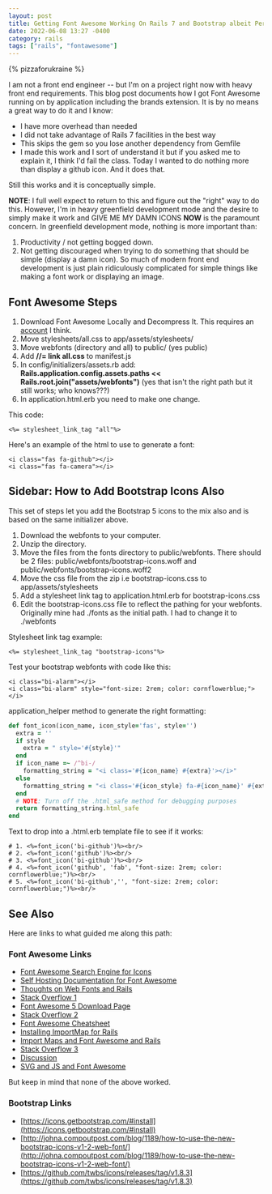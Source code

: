 ```yaml
---
layout: post
title: Getting Font Awesome Working On Rails 7 and Bootstrap albeit Perhaps Poorly
date: 2022-06-08 13:27 -0400
category: rails
tags: ["rails", "fontawesome"]
---
```

{% pizzaforukraine  %}

I am not a front end engineer -- but I'm on a project right now with heavy front end requirements.  This blog post documents how I got Font Awesome running on by application including the brands extension.  It is by no means a great way to do it and I know:

* I have more overhead than needed
* I did not take advantage of Rails 7 facilities in the best way
* This skips the gem so you lose another dependency from Gemfile
* I made this work and I sort of understand it but if you asked me to explain it, I think I'd fail the class.  Today I wanted to do nothing more than display a github icon.  And it does that.

Still this works and it is conceptually simple.

**NOTE**: I full well expect to return to this and figure out the "right" way to do this.  However, I'm in heavy greenfield development mode and the desire to simply make it work and GIVE ME MY DAMN ICONS **NOW** is the paramount concern.  In greenfield development mode, nothing is more important than:

1. Productivity / not getting bogged down.
2. Not getting discouraged when trying to do something that should be simple (display a damn icon).  So much of modern front end development is just plain ridiculously complicated for simple things like making a font work or displaying an image.

## Font Awesome Steps

1. Download Font Awesome Locally and Decompress It.  This requires an [account](https://fontawesome.com/account) I think.
2. Move stylesheets/all.css to app/assets/stylesheets/
3. Move webfonts (directory and all) to public/ (yes public)
4. Add **//= link all.css** to manifest.js
5. In config/initializers/assets.rb add: **Rails.application.config.assets.paths << Rails.root.join("assets/webfonts")** (yes that isn't the right path but it still works; who knows???)
6. In application.html.erb you need to make one change.

This code:

    <%= stylesheet_link_tag "all"%>

Here's an example of the html to use to generate a font:

    <i class="fas fa-github"></i>
    <i class="fas fa-camera"></i>
    
## Sidebar: How to Add Bootstrap Icons Also

This set of steps let you add the Bootstrap 5 icons to the mix also and is based on the same initializer above.

1. Download the webfonts to your computer.
2. Unzip the directory.
3. Move the files from the fonts directory to public/webfonts.  There should be 2 files: public/webfonts/bootstrap-icons.woff and public/webfonts/bootstrap-icons.woff2
4. Move the css file from the zip i.e bootstrap-icons.css to app/assets/stylesheets
5. Add a stylesheet link tag to application.html.erb for bootstrap-icons.css
6. Edit the bootstrap-icons.css file to reflect the pathing for your webfonts.  Originally mine had ./fonts as the initial path.  I had to change it to ./webfonts

Stylesheet link tag example:

    <%= stylesheet_link_tag "bootstrap-icons"%> 

Test your bootstrap webfonts with code like this:

    <i class="bi-alarm"></i>
    <i class="bi-alarm" style="font-size: 2rem; color: cornflowerblue;"></i>

application_helper method to generate the right formatting:

```ruby
def font_icon(icon_name, icon_style='fas', style='')
  extra = ''
  if style
    extra = " style='#{style}'"
  end
  if icon_name =~ /^bi-/
    formatting_string = "<i class='#{icon_name} #{extra}'></i>"
  else
    formatting_string = "<i class='#{icon_style} fa-#{icon_name}' #{extra}'></i>"
  end
  # NOTE: Turn off the .html_safe method for debugging purposes
  return formatting_string.html_safe
end
```

Text to drop into a .html.erb template file to see if it works:

    # 1. <%=font_icon('bi-github')%><br/>
    # 2. <%=font_icon('github')%><br/>
    # 3. <%=font_icon('bi-github')%><br/>
    # 4. <%=font_icon('github', 'fab', "font-size: 2rem; color: cornflowerblue;")%><br/>
    # 5. <%=font_icon('bi-github','', "font-size: 2rem; color: cornflowerblue;")%><br/>

## See Also

Here are links to what guided me along this path:

### Font Awesome Links

* [Font Awesome Search Engine for Icons](https://fontawesome.com/search?q=time&s=brands%2Csolid)
* [Self Hosting Documentation for Font Awesome](https://fontawesome.com/v5/docs/web/setup/host-font-awesome-yourself)
* [Thoughts on Web Fonts and Rails](https://gist.github.com/anotheruiguy/7379570)
* [Stack Overflow 1](https://stackoverflow.com/questions/70526113/how-to-use-bootstrap-icons-with-rails-7-0)
* [Font Awesome 5 Download Page](https://fontawesome.com/v5/download#v5-15-4)
* [Stack Overflow 2](https://stackoverflow.com/questions/49328750/font-awesome-5-brand-icons-not-working)
* [Font Awesome Cheatsheet](https://fontawesome.com/v5/cheatsheet/free/brands)
* [Installing ImportMap for Rails](https://github.com/rails/importmap-rails)
* [Import Maps and Font Awesome and Rails](https://pablofernandez.tech/2022/03/12/using-font-awesome-6-in-a-rails-7-project-that-uses-importmaps/)
* [Stack Overflow 3](https://stackoverflow.com/questions/71430573/can-font-awesome-be-used-with-importmaps-in-rails-7)
* [Discussion](https://discuss.rubyonrails.org/t/using-fontawesome-6-with-stimulus-rails-7/80024)
* [SVG and JS and Font Awesome](https://fontawesome.com/docs/web/use-with/rails-turbolinks)

But keep in mind that none of the above worked.

### Bootstrap Links

* [https://icons.getbootstrap.com/#install](https://icons.getbootstrap.com/#install)
* [http://johna.compoutpost.com/blog/1189/how-to-use-the-new-bootstrap-icons-v1-2-web-font/](http://johna.compoutpost.com/blog/1189/how-to-use-the-new-bootstrap-icons-v1-2-web-font/)
* [https://github.com/twbs/icons/releases/tag/v1.8.3](https://github.com/twbs/icons/releases/tag/v1.8.3)
